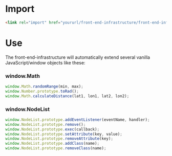 # Import

```html
<link rel="import" href="yoururl/front-end-infrastructure/front-end-infrastructure.html" />
```

# Use

The front-end-infrastructure will automatically extend several vanilla JavaScript/window objects like these:

### window.Math

```javascript
window.Math.randomRange(min, max);
window.Number.prototype.toRad();
window.Math.calculateDistance(lat1, lon1, lat2, lon2);
```

### window.NodeList

```javascript
window.NodeList.prototype.addEventListener(eventName, handler);
window.NodeList.prototype.remove();
window.NodeList.prototype.exec(callback);
window.NodeList.prototype.setAttribute(key, value);
window.NodeList.prototype.removeAttribute(key);
window.NodeList.prototype.addClass(name);
window.NodeList.prototype.removeClass(name);
```